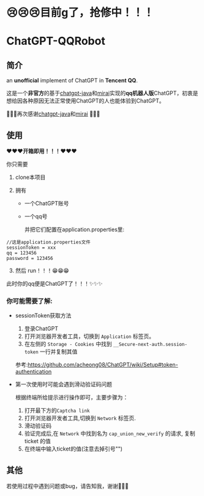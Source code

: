 # 😢😢😢目前g了，抢修中！！！
# ChatGPT-QQRobot

## 简介

an **unofficial** implement of ChatGPT in **Tencent QQ**.

这是一个**非官方**的基于[chatgpt-java](https://github.com/PlexPt/chatgpt-java.git)和[mirai](https://github.com/mamoe/mirai.git)实现的**qq机器人版**ChatGPT，初衷是想给因各种原因无法正常使用ChatGPT的人也能体验到ChatGPT。

🌹🌹🌹再次感谢[chatgpt-java](https://github.com/PlexPt/chatgpt-java.git)和[mirai](https://github.com/mamoe/mirai.git) 🌹🌹🌹

## 使用

❤❤❤**开箱即用！！！**❤❤❤

你只需要

1.  clone本项目

2.  拥有

    -   一个ChatGPT账号

    -   一个qq号

        并把它们配置在application.properties里:

```
//这是application.properties文件
sessionToken = xxx
qq = 123456
password = 123456
```

3.  然后 run！！！😁😁😁

此时你的qq便是ChatGPT了！！！✨✨✨

### 你可能需要了解:

-   sessionToken获取方法

    1.  登录ChatGPT
    2.  打开浏览器开发者工具，切换到 `Application` 标签页。
    3.  在左侧的 `Storage - Cookies` 中找到 `__Secure-next-auth.session-token` 一行并复制其值

    参考:https://github.com/acheong08/ChatGPT/wiki/Setup#token-authentication

-   第一次使用时可能会遇到滑动验证码问题

    根据终端所给提示进行操作即可，主要步骤为：

    1.  打开最下方的`Captcha link`
    2.  打开浏览器开发者工具,切换到 `Network` 标签页.
    3.  滑动验证码
    4.  验证完成后,在 `Network` 中找到名为 `cap_union_new_verify` 的请求, 复制 ticket 的值
    5.  在终端中输入ticket的值(注意去掉引号"")

## 其他

若使用过程中遇到问题或bug，请告知我，谢谢👨‍🔧😎
